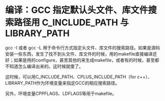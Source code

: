 # 编译：GCC 指定默认头文件、库文件搜索路径用 C_INCLUDE_PATH 与 LIBRARY_PATH

gcc -I 或者 gcc -L 用于命令行方式指定头文件、库文件的搜索路径。如果是源码安装一些东西，发生了找不到头文件、库文件的时候，用的makefile直接编译还好；如果是用的configure，甚至其他的来生成makefile，或者有的时候，甚至都不知道怎么编译出来的。这时候就傻了。

这时候，可以用C_INCLUDE_PATH、CPLUS_INCLUDE_PATH（for c++）、LIBRARY_PATH作为环境变量来指定GCC的相应搜索路径。

另外，环境变量CPPFLAGS、LDFLAGS等用于makefile。
